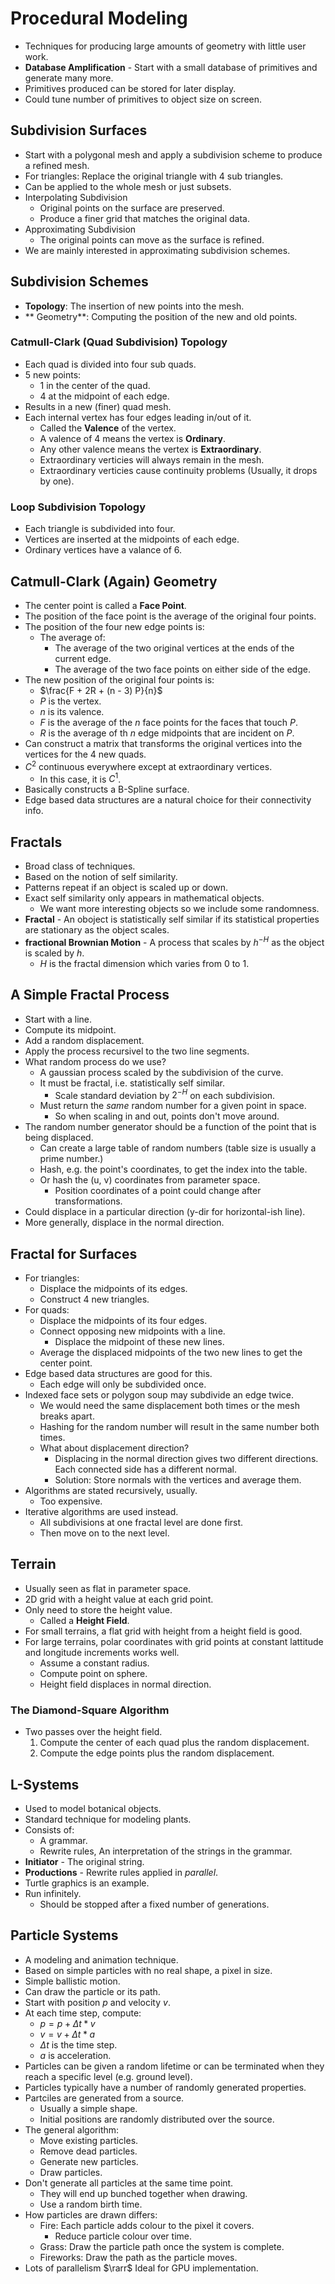 # Procedural Modeling

+ Techniques for producing large amounts of geometry with little user work.
+ **Database Amplification** - Start with a small database of primitives
  and generate many more.
+ Primitives produced can be stored for later display.
+ Could tune number of primitives to object size on screen.

## Subdivision Surfaces

+ Start with a polygonal mesh and apply a subdivision scheme to produce a
  refined mesh.
+ For triangles: Replace the original triangle with 4 sub triangles.
+ Can be applied to the whole mesh or just subsets.
+ Interpolating Subdivision
  - Original points on the surface are preserved.
  - Produce a finer grid that matches the original data.
+ Approximating Subdivision
  - The original points can move as the surface is refined.
+ We are mainly interested in approximating subdivision schemes.

## Subdivision Schemes

+ **Topology**: The insertion of new points into the mesh.
+ ** Geometry**: Computing the position of the new and old points.

### Catmull-Clark (Quad Subdivision) Topology

+ Each quad is divided into four sub quads.
+ 5 new points:
  - 1 in the center of the quad.
  - 4 at the midpoint of each edge.
+ Results in a new (finer) quad mesh.
+ Each internal vertex has four edges leading in/out of it.
  - Called the **Valence** of the vertex.
  - A valence of 4 means the vertex is **Ordinary**.
  - Any other valence means the vertex is **Extraordinary**.
  - Extraordinary verticies will always remain in the mesh.
  - Extraordinary verticies cause continuity problems (Usually, it drops by one).

### Loop Subdivision Topology

+ Each triangle is subdivided into four.
+ Vertices are inserted at the midpoints of each edge.
+ Ordinary vertices have a valance of 6.

## Catmull-Clark (Again) Geometry

+ The center point is called a **Face Point**.
+ The position of the face point is the average of the original four points.
+ The position of the four new edge points is:
  - The average of:
    * The average of the two original vertices at the ends of the current edge.
    * The average of the two face points on either side of the edge.
+ The new position of the original four points is:
  - $\frac{F + 2R + (n - 3) P}{n}$
  - $P$ is the vertex.
  - $n$ is its valence.
  - $F$ is the average of the $n$ face points for the faces that touch $P$.
  - $R$ is the average of th $n$ edge midpoints that are incident on $P$.
+ Can construct a matrix that transforms the original vertices into the
  vertices for the 4 new quads.
+ $C^2$ continuous everywhere except at extraordinary vertices.
  - In this case, it is $C^1$.
+ Basically constructs a B-Spline surface.
+ Edge based data structures are a natural choice for their connectivity info.

## Fractals

+ Broad class of techniques.
+ Based on the notion of self similarity.
+ Patterns repeat if an object is scaled up or down.
+ Exact self similarity only appears in mathematical objects.
  - We want more interesting objects so we include some randomness.
+ **Fractal** - An oboject is statistically self similar if its statistical
  properties are stationary as the object scales.
+ **fractional Brownian Motion** - A process that scales by $h^{-H}$ as the
  object is scaled by $h$.
  - $H$ is the fractal dimension which varies from 0 to 1.

## A Simple Fractal Process

+ Start with a line.
+ Compute its midpoint.
+ Add a random displacement.
+ Apply the process recursivel to the two line segments.
+ What random process do we use?
  - A gaussian process scaled by the subdivision of the curve.
  - It must be fractal, i.e. statistically self similar.
    * Scale standard deviation by $2^{-H}$ on each subdivision.
  - Must return the _same_ random number for a given point in space.
    * So when scaling in and out, points don't move around.
+ The random number generator should be a function of the point that is being displaced.
  - Can create a large table of random numbers (table size is usually a prime number.)
  - Hash, e.g. the point's coordinates, to get the index into the table.
  - Or hash the (u, v) coordinates from parameter space.
    * Position coordinates of a point could change after transformations.
+ Could displace in a particular direction (y-dir for horizontal-ish line).
+ More generally, displace in the normal direction.

## Fractal for Surfaces

+ For triangles:
  - Displace the midpoints of its edges.
  - Construct 4 new triangles.
+ For quads:
  - Displace the midpoints of its four edges.
  - Connect opposing new midpoints with a line.
    * Displace the midpoint of these new lines.
  - Average the displaced midpoints of the two new lines to get the center point.
+ Edge based data structures are good for this.
  - Each edge will only be subdivided once.
+ Indexed face sets or polygon soup may subdivide an edge twice.
  - We would need the same displacement both times or the mesh breaks apart.
  - Hashing for the random number will result in the same number both times.
  - What about displacement direction?
    * Displacing in the normal direction gives two different directions. Each
      connected side has a different normal.
    * Solution: Store normals with the vertices and average them.
+ Algorithms are stated recursively, usually.
  - Too expensive.
+ Iterative algorithms are used instead.
  - All subdivisions at one fractal level are done first.
  - Then move on to the next level.

## Terrain

+ Usually seen as flat in parameter space.
+ 2D grid with a height value at each grid point.
+ Only need to store the height value.
  - Called a **Height Field**.
+ For small terrains, a flat grid with height from a height field is good.
+ For large terrains, polar coordinates with grid points at constant lattitude
  and longitude increments works well.
  - Assume a constant radius.
  - Compute point on sphere.
  - Height field displaces in normal direction.

### The Diamond-Square Algorithm

+ Two passes over the height field.
  1. Compute the center of each quad plus the random displacement.
  1. Compute the edge points plus the random displacement.

## L-Systems

+ Used to model botanical objects.
+ Standard technique for modeling plants.
+ Consists of:
  - A grammar.
  - Rewrite rules, An interpretation of the strings in the grammar.
+ **Initiator** - The original string.
+ **Productions** - Rewrite rules applied in _parallel_.
+ Turtle graphics is an example.
+ Run infinitely.
  - Should be stopped after a fixed number of generations.

## Particle Systems

+ A modeling and animation technique.
+ Based on simple particles with no real shape, a pixel in size.
+ Simple ballistic motion.
+ Can draw the particle or its path.
+ Start with position $p$ and velocity $v$.
+ At each time step, compute:
  - $p = p + \Delta t * v$
  - $v = v + \Delta t * a$
  - $\Delta t$ is the time step.
  - $a$ is acceleration.
+ Particles can be given a random lifetime or can be terminated when they reach
  a specific level (e.g. ground level).
+ Particles typically have a number of randomly generated properties.
+ Partciles are generated from a source.
  - Usually a simple shape.
  - Initial positions are randomly distributed over the source.
+ The general algorithm:
  - Move existing particles.
  - Remove dead particles.
  - Generate new particles.
  - Draw particles.
+ Don't generate all particles at the same time point.
  - They will end up bunched together when drawing.
  - Use a random birth time.
+ How particles are drawn differs:
  - Fire: Each particle adds colour to the pixel it covers.
    * Reduce particle colour over time.
  - Grass: Draw the particle path once the system is complete.
  - Fireworks: Draw the path as the particle moves.
+ Lots of parallelism $\rarr$ Ideal for GPU implementation.
